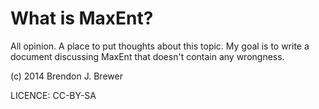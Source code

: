 What is MaxEnt?
===============

All opinion. A place to put thoughts about this topic. My goal is to write a
document discussing MaxEnt that doesn't contain any wrongness.

(c) 2014 Brendon J. Brewer

LICENCE: CC-BY-SA

